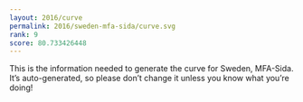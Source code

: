 ```yaml
---
layout: 2016/curve
permalink: 2016/sweden-mfa-sida/curve.svg
rank: 9
score: 80.733426448
---
```


This is the information needed to generate the curve for Sweden, MFA-Sida. It’s
auto-generated, so please don’t change it unless you know what you’re
doing!
